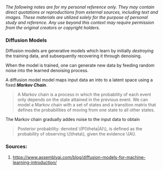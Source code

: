 *The following notes are for my personal reference only. They may contain direct quotations or reproductions from external sources, including text and images. These materials are utilized solely for the purpose of personal study and reference. Any use beyond this context may require permission from the original creators or copyright holders.*

### Diffusion Models

Diffusion models are generative models which learn by initially *destroying* the training data, and subsequently recovering it through denoising.

When the model is trained, one can generate new data by feeding random noise into the learned denoising process.

A diffusion model model maps input data an into to a latent space using a fixed ***Markov Chain***. 

> A Markov chain is a process in which the probability of each event only depends on the state attained in the previous event. We can model a Markov chain with a set of states and a transition matrix that defines the probabilities of moving from one state to all other states.


The Markov chain gradually addes noise to the input data to obtain 

> Posterior probability\: denoted \\(P(\theta|A)\\), is defined as the probability of observing \\(\theta\\), given the evidence \\(A\\).

### Sources: 

1. https://www.assemblyai.com/blog/diffusion-models-for-machine-learning-introduction/